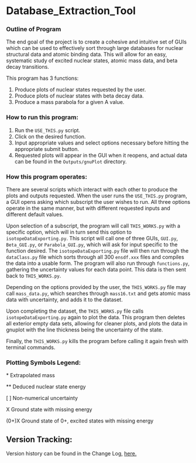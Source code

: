 # Database_Extraction_Tool


### Outline of Program
The end goal of the project is to create a cohesive and intuitive set of GUIs which can be used to effectively sort through large databases for nuclear structural data and atomic binding data. This will allow for an easy, systematic study of excited nuclear states, atomic mass data, and beta decay transitions.

This program has 3 functions: 
1. Produce plots of nuclear states requested by the user.
2. Produce plots of nuclear states with beta decay data.
3. Produce a mass parabola for a given A value.



### How to run this program:
1. Run the `USE_THIS.py` script.
2. Click on the desired function. 
3. Input appropriate values and select options necessary before hitting the appropriate submit button.
4. Requested plots will appear in the GUI when it reopens, and actual data can be found in the `Outputs/gnuPlot` directory.



### How this program operates:
There are several scripts which interact with each other to produce the plots and outputs requested. When the user runs the `USE_THIS.py` program, a GUI opens asking which subscript the user wishes to run. All three options operate in the same manner, but with different requested inputs and different default values.

Upon selection of a subscript, the program will call `THIS_WORKS.py` with a specific option, which will in turn send this option to `isotopeDataExporting.py`. This script will call one of three GUIs, `GUI.py`, `Beta_GUI.py`, or `Parabola_GUI.py`, which will ask for input specific to the function desired. The `isotopeDataExporting.py` file will then run through the `dataClass.py` file which sorts through all 300 `ensdf.xxx` files and compiles the data into a usable form. The program will also run through `functions.py`, gathering the uncertainty values for each data point. This data is then sent back to `THIS_WORKS.py`.

Depending on the options provided by the user, the `THIS_WORKS.py` file may call `mass_data.py`, which searches through `mass16.txt` and gets atomic mass data with uncertainty, and adds it to the dataset.

Upon completing the dataset, the `THIS_WORKS.py` file calls `isotopeDataExporting.py` again to plot the data. This program then deletes all exterior empty data sets, allowing for cleaner plots, and plots the data in gnuplot with the line thickness being the uncertainty of the state.

Finally, the `THIS_WORKS.py` kills the program before calling it again fresh with terminal commands.



### Plotting Symbols Legend:

\*		Extrapolated mass

\*\*		Deduced nuclear state energy

[ ]		Non-numerical uncertainty

X		Ground state with missing energy

(0+)X	Ground state of 0+, excited states with missing energy

## Version Tracking:

Version history can be found in the Change Log, [here.](http://github.com/ElectroweakGroup/Database_Extraction_Tool/blob/master/Changelog.txt)
